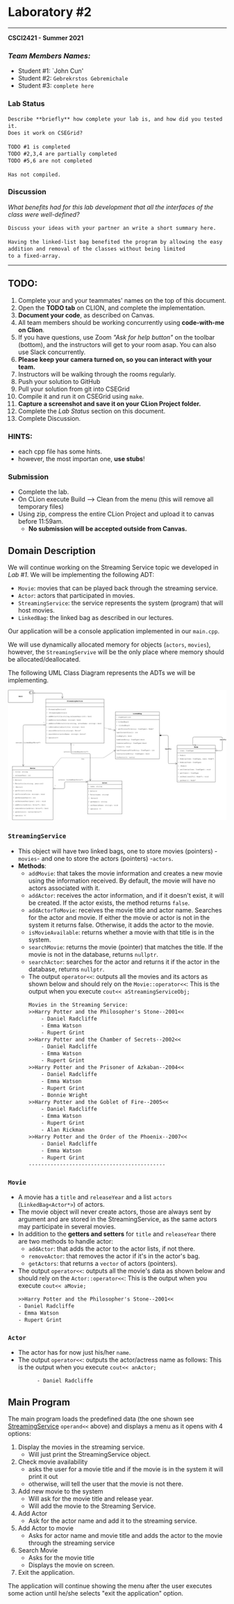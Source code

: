 # Laboratory #2

-----
**CSCI2421 - Summer 2021**

### **_Team Members Names:_**
- Student #1: `John Cun'
- Student #2: `Gebrekrstos Gebremichale`
- Student #3: `complete here`

### **Lab Status**
```text
Describe **briefly** how complete your lab is, and how did you tested it.
Does it work on CSEGrid?

TODO #1 is completed
TODO #2,3,4 are partially completed
TODO #5,6 are not completed

Has not compiled.
```

### **Discussion**
_What benefits had for this lab development that all the interfaces of the class were well-defined?_ 
```text
Discuss your ideas with your partner an write a short summary here.

Having the linked-list bag benefited the program by allowing the easy addition and removal of the classes without being limited
to a fixed-array.
```

-----

## TODO:
1. Complete your and your teammates' names on the top of this document.
1. Open the **TODO tab** on CLION, and complete the implementation.
1. **Document your code**, as described on Canvas.
1. All team members should be working concurrently using **code-with-me on Clion**.
1. If you have questions, use Zoom _"Ask for help button"_ on the toolbar (bottom), and the instructors will get to
   your room asap. You can also use Slack concurrently.
1. **Please keep your camera turned on, so you can interact with your team.**
1. Instructors will be walking through the rooms regularly.
1. Push your solution to GitHub
1. Pull your solution from git into CSEGrid
1. Compile it and run it on CSEGrid using `make`.
1. **Capture a screenshot and save it on your CLion Project folder.**
1. Complete the *Lab Status* section on this document.
1. Complete Discussion.

### HINTS:
- each cpp file has some hints.
- however, the most importan one, **use stubs**!

### Submission
- Complete the lab.
- On CLion execute Build --> Clean from the menu (this will remove all temporary files)
- Using zip, compress the entire CLion Project and upload it to canvas before 11:59am.
   - **No submission will be accepted outside from Canvas.**

## Domain Description
We will continue working on the Streaming Service topic we developed in _Lab #1_.
We will be implementing the following ADT:
- `Movie`: movies that can be played back through the streaming service.
- `Actor`: actors that participated in movies. 
- `StreamingService`: the service represents the system (program) that will host movies.
- `LinkedBag`: the linked bag as described in our lectures.

Our application will be a console application implemented in our `main.cpp`.

We will use dynamically allocated memory for objects (`actors`, `movies`), however, the `StreamingServive` will be the only place where memory should be allocated/deallocated.

The following UML Class Diagram represents the ADTs we will be implementing.

![UML Diagram](lab2.png)

### `StreamingService`
- This object will have two linked bags, one to store movies (pointers) -`movies`- and one to store the actors (pointers) -`actors`.
- **Methods**:
    - `addMovie`: that takes the movie information and creates a new movie using the information received. By default, the movie will have no actors associated with it.
    - `addActor`: receives the actor information, and if it doesn't exist, it will be created. If the actor exists, the method returns `false`.
    - `addActorToMovie`: receives the movie title and actor name. Searches for the actor and movie. If either the movie or actor is not in the system it returns false. Otherwise, it adds the actor to the movie. 
    - `isMovieAvailable`: returns whether a movie with that title is in the system.
    - `searchMovie`: returns the movie (pointer) that matches the title. If the movie is not in the database, returns `nullptr`.  
    - `searchActor`: searches for the actor and returns it if the actor in the database, returns `nullptr`.
    - The output `operator<<`: outputs all the movies and its actors as shown below and should rely on the `Movie::operator<<`:
      This is the output when you execute `cout<< aStreamingServiceObj;`
        ```text
        Movies in the Streaming Service: 
        >>Harry Potter and the Philosopher's Stone--2001<<
            - Daniel Radcliffe
            - Emma Watson
            - Rupert Grint
        >>Harry Potter and the Chamber of Secrets--2002<<
            - Daniel Radcliffe
            - Emma Watson
            - Rupert Grint
        >>Harry Potter and the Prisoner of Azkaban--2004<<
            - Daniel Radcliffe
            - Emma Watson
            - Rupert Grint
            - Bonnie Wright
        >>Harry Potter and the Goblet of Fire--2005<<
            - Daniel Radcliffe
            - Emma Watson
            - Rupert Grint
            - Alan Rickman
        >>Harry Potter and the Order of the Phoenix--2007<<
            - Daniel Radcliffe
            - Emma Watson
            - Rupert Grint
        --------------------------------------------
        ```
### `Movie`
- A movie has a `title` and `releaseYear` and a list `actors` (`LinkedBag<Actor*>`) of actors.
- The movie object will never create actors, those are always sent by argument and are stored in the StreamingService, as the same actors may participate in several movies.
- In addition to the **getters and setters** for `title` and `releaseYear` there are two methods to handle actor:
    - `addActor`: that adds the actor to the actor lists, if not there.
    - `removeActor`: that removes the actor if it's in the actor's bag.
    - `getActors`: that returns a `vector` of actors (pointers). 
- The output `operator<<`: outputs all the movie's data as shown below and should rely on the `Actor::operator<<`:
  This is the output when you execute `cout<< aMovie;`
  ```text
  >>Harry Potter and the Philosopher's Stone--2001<<
  - Daniel Radcliffe
  - Emma Watson
  - Rupert Grint
  ```
### `Actor`
- The actor has for now just his/her `name`.
- The output `operator<<`: outputs the actor/actress name as follows:
  This is the output when you execute `cout<< anActor;`
  ```text
        - Daniel Radcliffe
  ```

## Main Program
The main program loads the predefined data (the one shown see [StreamingService](###streamingservice) `operand<<` above) and displays a menu as it opens with 4 options:
1. Display the movies in the streaming service.
   - Will just print the StreamingService object.
1. Check movie availability
   - asks the user for a movie title and if the movie is in the system it will print it out
   - otherwise, will tell the user that the movie is not there.
1. Add new movie to the system
   - Will ask for the movie title and release year.
   - Will add the movie to the Streaming Service.
1. Add Actor
   - Ask for the actor name and add it to the streaming service.
1. Add Actor to movie
   - Asks for actor name and movie title and adds the actor to the movie through the streaming service
1. Search Movie
   - Asks for the movie title
   - Displays the movie on screen. 
1. Exit the application.

The application will continue showing the menu after the user executes some action until he/she selects
"exit the application" option.
